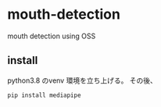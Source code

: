 # mouth-detection
mouth detection using OSS

## install

python3.8 のvenv 環境を立ち上げる。
その後、
```commandline
pip install mediapipe
```

